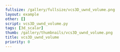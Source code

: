 ```yaml
---
fullsize: /gallery/fullsize/vcs3D_uwnd_volume.png
layout: example
other: []
script: vcs3D_uwnd_volume.py
tags: [3d_scalar]
thumb: /gallery/thumbnails/vcs3D_uwnd_volume.png
title: vcs3D_uwnd_volume
priority: 0
---
```

